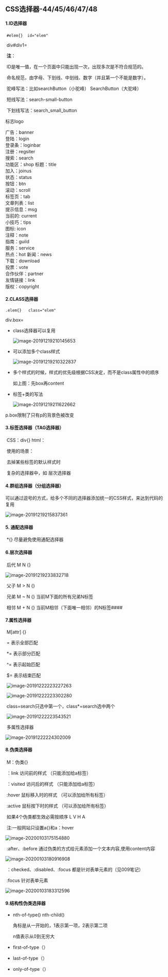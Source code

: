 ## CSS选择器-44/45/46/47/48

#### **1.ID选择器**

​	`#elem{}  id="elem"`

​    div#div1=<div id="div1"></div>

​	**注**：

​	ID是唯一值，在一个页面中只能出现一次，出现多次是不符合规范的。

​	命名规范，由字母、下划线、中划线、数字（并且第一个不能是数字）。

​	驼峰写法：比如searchButton（小驼峰）  SearchButton（大驼峰）

​	短线写法：search-small-button

​	下划线写法：search_small_button

标志logo

广告：banner   
登陆：login    
登录条：loginbar   
注册：regsiter   
搜索：search   
功能区：shop 
标题：title    
加入：joinus   
状态：status   
按钮：btn   
滚动：scroll   
标签页：tab   
文章列表：list   
提示信息：msg   
当前的: current   
小技巧：tips   
图标: icon   
注释：note   
指南：guild   
服务：service   
热点：hot 
新闻：news   
下载：download   
投票：vote    
合作伙伴：partner   
友情链接：link   
版权：copyright   

#### **2.CLASS选择器**

`.elem{}   class="elem"` 

div.box=<div class="box"></div>

- class选择器可以复用

  ![image-20191219210145653](C:\Users\dell\AppData\Roaming\Typora\typora-user-images\image-20191219210145653.png)

- 可以添加多个class样式

  ![image-20191219210322837](C:\Users\dell\AppData\Roaming\Typora\typora-user-images\image-20191219210322837.png)

- 多个样式的时候，样式的优先级根据CSS决定，而不是class属性中的顺序

  如上图：先box再content

- 标签+类的写法

  ![image-20191219211622662](C:\Users\dell\AppData\Roaming\Typora\typora-user-images\image-20191219211622662.png)

p.box限制了只有p的背景色被改变

#### **3.标签选择器（TAG选择器）**

​	CSS：div{}        html：<div></div>

​	使用的场景：

​	去掉某些标签的默认样式时

​	复杂的选择器中，如 层次选择器

#### **4.群组选择器（分组选择器）**

​	可以通过逗号的方式，给多个不同的选择器添加统一的CSS样式，来达到代码的复用

![image-20191219215837361](C:\Users\dell\AppData\Roaming\Typora\typora-user-images\image-20191219215837361.png)

#### **5. 通配选择器**

​	*{}   尽量避免使用通配选择器

#### 6.层次选择器

​	后代 M N {}

![image-20191219233832718](C:\Users\dell\AppData\Roaming\Typora\typora-user-images\image-20191219233832718.png)

​	父子 M > N {}

​	兄弟 M ~ N {}  当前M下面的所有兄弟N标签 

​	相邻 M + N {}  当前M相邻（下面唯一相邻）的N标签####

#### 7.属性选择器

​	M[attr] {}

​	=  表示全部匹配

​	*= 表示部分匹配

​	^= 表示起始匹配

​	$= 表示结束匹配

​	![image-20191222223227263](C:\Users\dell\AppData\Roaming\Typora\typora-user-images\image-20191222223227263.png)

​	![image-20191222223302280](C:\Users\dell\AppData\Roaming\Typora\typora-user-images\image-20191222223302280.png)



​	class=search只选中第一个，class*=search选中两个

​	![image-20191222223543521](C:\Users\dell\AppData\Roaming\Typora\typora-user-images\image-20191222223543521.png)

​	多属性选择器

![image-20191222224302009](C:\Users\dell\AppData\Roaming\Typora\typora-user-images\image-20191222224302009.png)

#### 8.伪类选择器

​	M：伪类{}

​	：link	访问前的样式 （只能添加给a标签）

​	：visited  访问后的样式 （只能添加给a标签）

​	:hover	鼠标移入时的样式 （可以添加给所有标签）

​	:active	鼠标按下时的样式 （可以添加给所有标签）

​	如果4个伪类都生效必需按顺序 L V H A

​	注:一般网站只设置a{}和a：hover

![image-20200103175154880](C:\Users\dell\AppData\Roaming\Typora\typora-user-images\image-20200103175154880.png)

​	:after、:before	通过伪类的方式给元素添加一个文本内容,使用content内容

![image-20200103180916908](C:\Users\dell\AppData\Roaming\Typora\typora-user-images\image-20200103180916908.png)

​	：checked、:disabled、:focus	都是针对表单元素的（见009笔记）

​	:focus			针对表单元素

![image-20200103183312596](C:\Users\dell\AppData\Roaming\Typora\typora-user-images\image-20200103183312596.png)



#### 9.结构性伪类选择器

- nth-of-type()  nth-child()

  角标是从一开始的，1表示第一项，2表示第二项

  n值表示从0到无穷大

- first-of-type（）

- last-of-type（）

- only-of-type（）

​	
